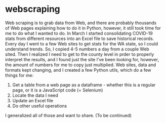 # webscraping
Web scraping is to grab data from Web, and there are probably thousands of Web pages explaining how to do it in Python, however, it still took time for me to do what I wanted to do. In March I started consolidating COVID-19 stats from different resources into an Excel file to save historical records. Every day I went to a few Web sites to get stats for the WA state, so I could understand trends. So, I copied 4-5 numbers a day from a couple Web sited. Then I realized I need to get to the county level in prder to properly interpret the results, and I found just the site I've been looking for, however, the amount of numbers for me to copy just multiplied. Web sites, data and formats kept changing, and I created a few Python utils, which do a few things for me: 

1. Get a table from a web page as a dataframe - whether this is a regular page, or it is a JavaScript code (= Selenium)
2. Locate the data I need
3. Update an Excel file
4. Do other useful operations

I generalized all of those and want to share. 
(To be continued)
